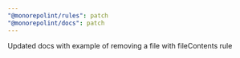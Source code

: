 ```yaml
---
"@monorepolint/rules": patch
"@monorepolint/docs": patch
---
```


Updated docs with example of removing a file with fileContents rule
